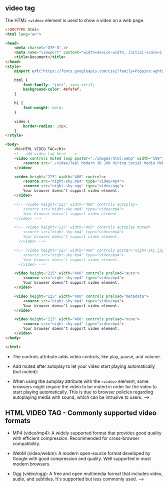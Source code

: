 ## video tag
The HTML ```<video>``` element is used to show a video on a web page.

```html
<!DOCTYPE html>
<html lang="en">

<head>
    <meta charset="UTF-8" />
    <meta name="viewport" content="width=device-width, initial-scale=1.0" />
    <title>Document</title>
</head>
<style>
    @import url("https://fonts.googleapis.com/css2?family=Poppins:wght@300;400;600&family=Urbanist:wght@300;400;600;700;800;900&display=swap");

    html {
        font-family: "jost", sans-serif;
        background-color: #efefef;
    }

    h1 {
        font-weight: bold;
    }

    video {
        border-radius: 10px;
    }
</style>

<body>
    <h1>HTML VIDEO TAG</h1>
    <!-- add video tag here  -->
    <video controls muted loop poster="./images/html.webp" width="500">
        <source src="./video/Teal Modern 3D Job Hiring Social Media Mobile Video (16).mp4" type="video/mp4" />
    </video>

    <video height="225" width="400" controls>
        <source src="night-sky.mp4" type="video/mp4">
        <source src="night-sky.ogg" type="video/ogg">
        Your browser doesn't support video element.
    </video>

    <!-- <video height="225" width="400" controls autoplay>
        <source src="night-sky.mp4" type="video/mp4">
        Your browser doesn't support video element.
    </video> -->

    <!-- <video height="225" width="400" controls autoplay muted>
        <source src="night-sky.mp4" type="video/mp4">
        Your browser doesn't support video element.
      </video> -->

    <!-- <video height="225" width="400" controls poster="night-sky.jpg">
        <source src="night-sky.mp4" type="video/mp4">
        Your browser doesn't support video element.
      </video> -->

    <video height="225" width="400" controls preload="auto">
        <source src="night-sky.mp4" type="video/mp4">
        Your browser doesn't support video element.
    </video>

    <video height="225" width="400" controls preload="metadata">
        <source src="night-sky.mp4" type="video/mp4">
        Your browser doesn't support video element.
    </video>

    <video height="225" width="400" controls preload="none">
        <source src="night-sky.mp4" type="video/mp4">
        Your browser doesn't support video element.
    </video>
</body>

</html>

```
* The controls attribute adds video controls, like play, pause, and volume.
* Add muted after autoplay to let your video start playing automatically (but muted):


* When using the autoplay attribute with the ```<video>``` element, some browsers might require the video to be muted in order for the video to start playing automatically. This is due to browser policies regarding autoplaying media with sound, which can be intrusive to users. -->

## HTML VIDEO TAG - Commonly supported video formats
* MP4 (video/mp4): A widely supported format that provides good quality with efficient compression. Recommended for cross-browser compatibility. 
    
* WebM (video/webm): A modern open-source format developed by Google with good compression and quality. Well supported in most modern browsers. 
    
    
* Ogg (video/ogg): A free and open multimedia format that includes video, audio, and subtitles. It's supported but less commonly used. -->


